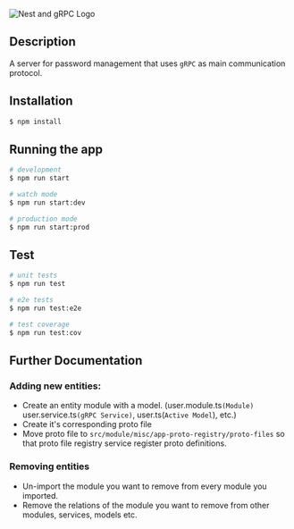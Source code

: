 <p>
  <img src="https://miro.medium.com/max/1130/1*xBW6mryj24q6KYjboM0TZA.png" alt="Nest and gRPC Logo" />
</p>

## Description

A server for password management that uses `gRPC` as main communication protocol.

## Installation

```bash
$ npm install
```

## Running the app

```bash
# development
$ npm run start

# watch mode
$ npm run start:dev

# production mode
$ npm run start:prod
```

## Test

```bash
# unit tests
$ npm run test

# e2e tests
$ npm run test:e2e

# test coverage
$ npm run test:cov
```

## Further Documentation

### Adding new entities:
- Create an entity module with a model. (user.module.ts`(Module)` user.service.ts`(gRPC Service)`, user.ts(`Active Model`), etc.)
- Create it's corresponding proto file
- Move proto file to `src/module/misc/app-proto-registry/proto-files` so that proto file registry service register proto definitions.

### Removing entities
- Un-import the module you want to remove from every module you imported.
- Remove the relations of the module you want to remove from other modules, services, models etc.